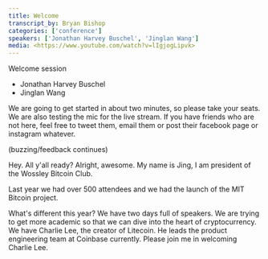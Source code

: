 ```yaml
---
title: Welcome
transcript_by: Bryan Bishop
categories: ['conference']
speakers: ['Jonathan Harvey Buschel', 'Jinglan Wang']
media: <https://www.youtube.com/watch?v=lIgjogLipvk>
---
```


Welcome session

* Jonathan Harvey Buschel
* Jinglan Wang

We are going to get started in about two minutes, so please take your seats. We are also testing the mic for the live stream. If you have friends who are not here, feel free to tweet them, email them or post their facebook page or instagram whatever.

(buzzing/feedback continues)

Hey. All y'all ready? Alright, awesome. My name is Jing, I am president of the Wossley Bitcoin Club.

Last year we had over 500 attendees and we had the launch of the MIT Bitcoin project.

What's different this year? We have two days full of speakers. We are trying to get more academic so that we can dive into the heart of cryptocurrency. We have Charlie Lee, the creator of Litecoin. He leads the product engineering team at Coinbase currently. Please join me in welcoming Charlie Lee.
